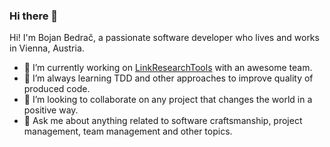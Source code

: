 ### Hi there 👋
Hi! I'm Bojan Bedrač, a passionate software developer who lives and works in Vienna, Austria.

- 🔭 I’m currently working on [LinkResearchTools](https://smart.linkresearchtools.com/) with an awesome team.
- 🌱 I’m always learning TDD and other approaches to improve quality of produced code.
- 👯 I’m looking to collaborate on any project that changes the world in a positive way.
- 💬 Ask me about anything related to software craftsmanship, project management, team management and other topics.
